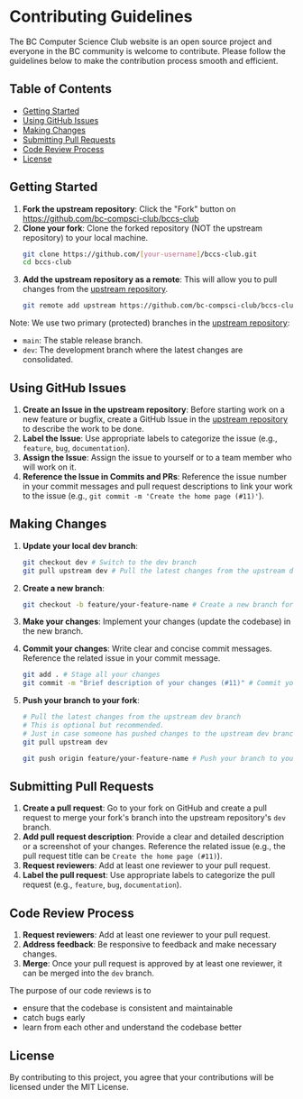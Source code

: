 # Contributing Guidelines

The BC Computer Science Club website is an open source project and everyone in the BC community is welcome to contribute. Please follow the guidelines below to make the contribution process smooth and efficient.

## Table of Contents
- [Getting Started](#getting-started)
- [Using GitHub Issues](#using-github-issues)
- [Making Changes](#making-changes)
- [Submitting Pull Requests](#submitting-pull-requests)
- [Code Review Process](#code-review-process)
- [License](#license)

## Getting Started

1. **Fork the upstream repository**: Click the "Fork" button on https://github.com/bc-compsci-club/bccs-club
2. **Clone your fork**: Clone the forked repository (NOT the upstream repository) to your local machine.
    ```sh
    git clone https://github.com/[your-username]/bccs-club.git
    cd bccs-club
    ```
3. **Add the upstream repository as a remote**: This will allow you to pull changes from the [upstream repository](https://github.com/bc-compsci-club/bccs-club).
    ```sh
    git remote add upstream https://github.com/bc-compsci-club/bccs-club.git
    ```

Note: We use two primary (protected) branches in the [upstream repository](https://github.com/bc-compsci-club/bccs-club):
  - `main`: The stable release branch.
  - `dev`: The development branch where the latest changes are consolidated.

## Using GitHub Issues

1. **Create an Issue in the upstream repository**: Before starting work on a new feature or bugfix, create a GitHub Issue in the [upstream repository](https://github.com/bc-compsci-club/bccs-club) to describe the work to be done.
2. **Label the Issue**: Use appropriate labels to categorize the issue (e.g., `feature`, `bug`, `documentation`).
3. **Assign the Issue**: Assign the issue to yourself or to a team member who will work on it.
4. **Reference the Issue in Commits and PRs**: Reference the issue number in your commit messages and pull request descriptions to link your work to the issue (e.g., `git commit -m 'Create the home page (#11)'`).

## Making Changes

1. **Update your local dev branch**:
    
    ```sh
    git checkout dev # Switch to the dev branch
    git pull upstream dev # Pull the latest changes from the upstream dev branch
    ```
2. **Create a new branch**:
    ```sh
    git checkout -b feature/your-feature-name # Create a new branch for your feature from the dev branch
    ```
3. **Make your changes**: Implement your changes (update the codebase) in the new branch.
4. **Commit your changes**: Write clear and concise commit messages. Reference the related issue in your commit message.
    ```sh
    git add . # Stage all your changes
    git commit -m "Brief description of your changes (#11)" # Commit your changes. The "#11" references the related issue
    ```
5. **Push your branch to your fork**:
    ```sh
    # Pull the latest changes from the upstream dev branch
    # This is optional but recommended.
    # Just in case someone has pushed changes to the upstream dev branch since you last pulled
    git pull upstream dev
    ```
    ```sh
    git push origin feature/your-feature-name # Push your branch to your fork
    ```

## Submitting Pull Requests

1. **Create a pull request**: Go to your fork on GitHub and create a pull request to merge your fork's branch into the upstream repository's `dev` branch.
2. **Add pull request description**: Provide a clear and detailed description or a screenshot of your changes. Reference the related issue (e.g., the pull request title can be `Create the home page (#11)`).
3. **Request reviewers**: Add at least one reviewer to your pull request.
4. **Label the pull request**: Use appropriate labels to categorize the pull request (e.g., `feature`, `bug`, `documentation`).

## Code Review Process

1. **Request reviewers**: Add at least one reviewer to your pull request.
2. **Address feedback**: Be responsive to feedback and make necessary changes.
3. **Merge**: Once your pull request is approved by at least one reviewer, it can be merged into the `dev` branch.

The purpose of our code reviews is to
- ensure that the codebase is consistent and maintainable
- catch bugs early
- learn from each other and understand the codebase better

## License

By contributing to this project, you agree that your contributions will be licensed under the MIT License.
